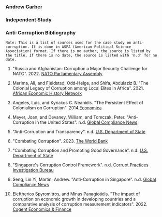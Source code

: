 ### Andrew Garber

### Independent Study

### Anti-Corruption Bibliography

```
Note: This is a list of sources used for the case study on anti-corruption. It is done in ASPA (American Political Science Association) format. If there is no author, the source is listed by the title. If there is no date, the source is listed with 'n.d' for no date.
```

1. "Russia and Afghanistan: Corruption a Major Security Challenge for NATO". 2022. [NATO Parliamentary Assembly](https://www.nato-pa.int/news/russia-afghanistan-corruption-major-security-challenge-nato)

2. Merima, Ali, and Fjeldstad, Odd-Helge, and Shifa, Abdulaziz B. "The Colonial Legacy of Corruption among Local Elites in Africa". 2021. [African Economic History Network](https://www.aehnetwork.org/blog/the-colonial-legacy-of-corruption-among-local-elites-in-africa/)

3. Angeles, Luis, and Kyriakos C. Neanidis. "The Persistent Effect of Colonialism on Corruption". 2014.[Economica](http://www.jstor.org/stable/24751963)

4. Meyer, Joan, and Devaney, William, and Tomczak, Peter. "Anti-Corruption in the United States". n.d. [Global Compliance News](https://www.globalcompliancenews.com/anti-corruption/anti-corruption-in-the-united-states/)

5. "Anti-Corruption and Transparency". n.d. [U.S. Department of State](https://www.state.gov/policy-issues/anti-corruption-and-transparency/)

6. "Combating Corruption". 2023. [The World Bank](https://www.worldbank.org/en/topic/governance/brief/combating-corruption)

7. "Combating Corruption and Promoting Good Governance". n.d. [U.S. Department of State](https://www.state.gov/combating-corruption-and-promoting-good-governance/)

8. "Singapore's Corruption Control Framework". n.d. [Corrupt Practices Investigation Bureau](https://www.cpib.gov.sg/about-corruption/prevention-and-corruption/singapores-corruption-control-framework/)

9. Seng, Lin Yi, Martin, Andrew. "Anti-Corruption in Singapore". n.d. [Global Compliance News](https://www.globalcompliancenews.com/anti-corruption/anti-corruption-in-singapore/)

10. Eleftherios Spyromitros, and Minas Panagiotidis. "The impact of corruption on economic growth in developing countries and a comparative analysis of corruption measurement indicators". 2022. [Cogent Economics & Finance](https://www.tandfonline.com/doi/full/10.1080/23322039.2022.2129368?scroll=top&needAccess=true)
